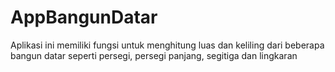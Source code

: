 # AppBangunDatar
Aplikasi ini memiliki fungsi untuk menghitung luas dan keliling  dari beberapa bangun datar seperti persegi, persegi panjang, segitiga dan lingkaran

